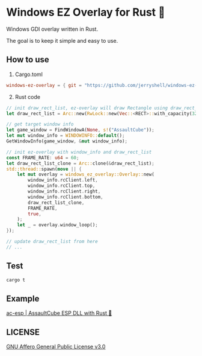 # Windows EZ Overlay for Rust 🦀

Windows GDI overlay written in Rust.

The goal is to keep it simple and easy to use.

## How to use

1. Cargo.toml

```toml
windows-ez-overlay = { git = "https://github.com/jerryshell/windows-ez-overlay" }
```

2. Rust code

```rust
// init draw_rect_list, ez-overlay will draw Rectangle using draw_rect_list
let draw_rect_list = Arc::new(RwLock::new(Vec::<RECT>::with_capacity(32)));

// get target window info
let game_window = FindWindowA(None, s!("AssaultCube"));
let mut window_info = WINDOWINFO::default();
GetWindowInfo(game_window, &mut window_info);

// init ez-overlay with window_info and draw_rect_list
const FRAME_RATE: u64 = 60;
let draw_rect_list_clone = Arc::clone(&draw_rect_list);
std::thread::spawn(move || {
    let mut overlay = windows_ez_overlay::Overlay::new(
        window_info.rcClient.left,
        window_info.rcClient.top,
        window_info.rcClient.right,
        window_info.rcClient.bottom,
        draw_rect_list_clone,
        FRAME_RATE,
        true,
    );
    let _ = overlay.window_loop();
});

// update draw_rect_list from here
// ...
```

## Test

```bash
cargo t
```

## Example

[ac-esp | AssaultCube ESP DLL with Rust 🦀](https://github.com/jerryshell/ac-esp)

## LICENSE

[GNU Affero General Public License v3.0](https://choosealicense.com/licenses/agpl-3.0/)
